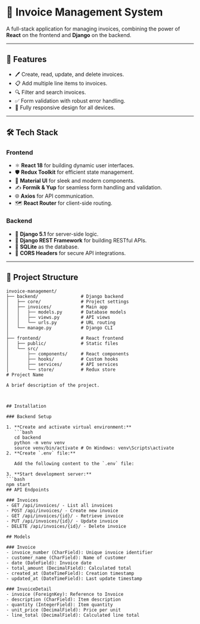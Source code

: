 # 🧾 Invoice Management System

A full-stack application for managing invoices, combining the power of **React** on the frontend and **Django** on the backend.

---

## 🚀 Features

- 🖊️ Create, read, update, and delete invoices.
- 📋 Add multiple line items to invoices.
- 🔍 Filter and search invoices.
- ✅ Form validation with robust error handling.
- 📱 Fully responsive design for all devices.

---

## 🛠️ Tech Stack

### **Frontend**
- ⚛️ **React 18** for building dynamic user interfaces.
- 🛡️ **Redux Toolkit** for efficient state management.
- 🎨 **Material UI** for sleek and modern components.
- ✍️ **Formik & Yup** for seamless form handling and validation.
- 🌐 **Axios** for API communication.
- 🗺️ **React Router** for client-side routing.

### **Backend**
- 🐍 **Django 5.1** for server-side logic.
- 📜 **Django REST Framework** for building RESTful APIs.
- 💾 **SQLite** as the database.
- 🔗 **CORS Headers** for secure API integrations.

---

## 📁 Project Structure

```plaintext
invoice-management/
├── backend/                # Django backend
│   ├── core/               # Project settings
│   ├── invoices/           # Main app
│   │   ├── models.py       # Database models
│   │   ├── views.py        # API views
│   │   └── urls.py         # URL routing
│   └── manage.py           # Django CLI
│
├── frontend/               # React frontend
│   ├── public/             # Static files
│   └── src/
│       ├── components/     # React components
│       ├── hooks/          # Custom hooks
│       ├── services/       # API services
│       └── store/          # Redux store
# Project Name

A brief description of the project.



## Installation

### Backend Setup

1. **Create and activate virtual environment:**
   ```bash
   cd backend
   python -m venv venv
   source venv/bin/activate # On Windows: venv\Scripts\activate
2. **Create `.env` file:**

   Add the following content to the `.env` file:

3. **Start development server:**
```bash
npm start
## API Endpoints

### Invoices
- GET /api/invoices/ - List all invoices
- POST /api/invoices/ - Create new invoice
- GET /api/invoices/{id}/ - Retrieve invoice
- PUT /api/invoices/{id}/ - Update invoice
- DELETE /api/invoices/{id}/ - Delete invoice

## Models

### Invoice
- invoice_number (CharField): Unique invoice identifier
- customer_name (CharField): Name of customer
- date (DateField): Invoice date
- total_amount (DecimalField): Calculated total
- created_at (DateTimeField): Creation timestamp
- updated_at (DateTimeField): Last update timestamp

### InvoiceDetail
- invoice (ForeignKey): Reference to Invoice
- description (CharField): Item description
- quantity (IntegerField): Item quantity
- unit_price (DecimalField): Price per unit
- line_total (DecimalField): Calculated line total
